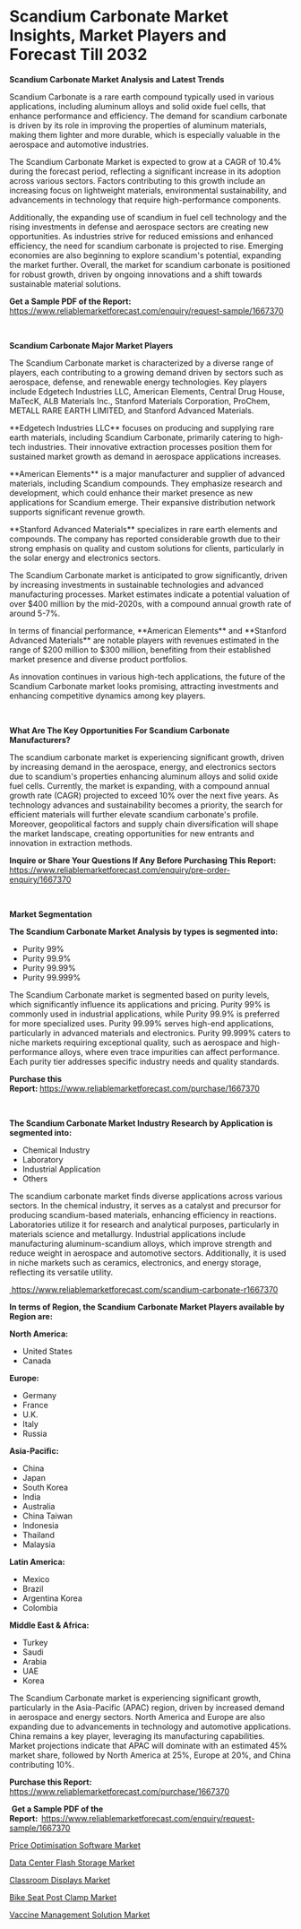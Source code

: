 <p><h1>Scandium Carbonate Market Insights, Market Players and Forecast Till 2032</h1></p><p><strong>Scandium Carbonate Market Analysis and Latest Trends</strong></p>
<p><p>Scandium Carbonate is a rare earth compound typically used in various applications, including aluminum alloys and solid oxide fuel cells, that enhance performance and efficiency. The demand for scandium carbonate is driven by its role in improving the properties of aluminum materials, making them lighter and more durable, which is especially valuable in the aerospace and automotive industries.</p><p>The Scandium Carbonate Market is expected to grow at a CAGR of 10.4% during the forecast period, reflecting a significant increase in its adoption across various sectors. Factors contributing to this growth include an increasing focus on lightweight materials, environmental sustainability, and advancements in technology that require high-performance components. </p><p>Additionally, the expanding use of scandium in fuel cell technology and the rising investments in defense and aerospace sectors are creating new opportunities. As industries strive for reduced emissions and enhanced efficiency, the need for scandium carbonate is projected to rise. Emerging economies are also beginning to explore scandium's potential, expanding the market further. Overall, the market for scandium carbonate is positioned for robust growth, driven by ongoing innovations and a shift towards sustainable material solutions.</p></p>
<p><strong>Get a Sample PDF of the Report:&nbsp;</strong> <a href="https://www.reliablemarketforecast.com/enquiry/request-sample/1667370?utm_campaign=1842&utm_medium=2&utm_source=Github&utm_content=ia&utm_term=07032025&utm_id=scandium-carbonate">https://www.reliablemarketforecast.com/enquiry/request-sample/1667370</a></p>
<p>&nbsp;</p>
<p><strong>Scandium Carbonate Major Market Players</strong></p>
<p><p>The Scandium Carbonate market is characterized by a diverse range of players, each contributing to a growing demand driven by sectors such as aerospace, defense, and renewable energy technologies. Key players include Edgetech Industries LLC, American Elements, Central Drug House, MaTecK, ALB Materials Inc., Stanford Materials Corporation, ProChem, METALL RARE EARTH LIMITED, and Stanford Advanced Materials.</p><p>**Edgetech Industries LLC** focuses on producing and supplying rare earth materials, including Scandium Carbonate, primarily catering to high-tech industries. Their innovative extraction processes position them for sustained market growth as demand in aerospace applications increases.</p><p>**American Elements** is a major manufacturer and supplier of advanced materials, including Scandium compounds. They emphasize research and development, which could enhance their market presence as new applications for Scandium emerge. Their expansive distribution network supports significant revenue growth.</p><p>**Stanford Advanced Materials** specializes in rare earth elements and compounds. The company has reported considerable growth due to their strong emphasis on quality and custom solutions for clients, particularly in the solar energy and electronics sectors.</p><p>The Scandium Carbonate market is anticipated to grow significantly, driven by increasing investments in sustainable technologies and advanced manufacturing processes. Market estimates indicate a potential valuation of over $400 million by the mid-2020s, with a compound annual growth rate of around 5-7%.</p><p>In terms of financial performance, **American Elements** and **Stanford Advanced Materials** are notable players with revenues estimated in the range of $200 million to $300 million, benefiting from their established market presence and diverse product portfolios.</p><p>As innovation continues in various high-tech applications, the future of the Scandium Carbonate market looks promising, attracting investments and enhancing competitive dynamics among key players.</p></p>
<p>&nbsp;</p>
<p><strong>What Are The Key Opportunities For Scandium Carbonate Manufacturers?</strong></p>
<p><p>The scandium carbonate market is experiencing significant growth, driven by increasing demand in the aerospace, energy, and electronics sectors due to scandium's properties enhancing aluminum alloys and solid oxide fuel cells. Currently, the market is expanding, with a compound annual growth rate (CAGR) projected to exceed 10% over the next five years. As technology advances and sustainability becomes a priority, the search for efficient materials will further elevate scandium carbonate's profile. Moreover, geopolitical factors and supply chain diversification will shape the market landscape, creating opportunities for new entrants and innovation in extraction methods.</p></p>
<p><strong>Inquire or Share Your Questions If Any Before Purchasing This Report:</strong> <a href="https://www.reliablemarketforecast.com/enquiry/pre-order-enquiry/1667370?utm_campaign=1842&utm_medium=2&utm_source=Github&utm_content=ia&utm_term=07032025&utm_id=scandium-carbonate">https://www.reliablemarketforecast.com/enquiry/pre-order-enquiry/1667370</a></p>
<p>&nbsp;</p>
<p><strong>Market Segmentation</strong></p>
<p><strong>The Scandium Carbonate Market Analysis by types is segmented into:</strong></p>
<p><ul><li>Purity 99%</li><li>Purity 99.9%</li><li>Purity 99.99%</li><li>Purity 99.999%</li></ul></p>
<p><p>The Scandium Carbonate market is segmented based on purity levels, which significantly influence its applications and pricing. Purity 99% is commonly used in industrial applications, while Purity 99.9% is preferred for more specialized uses. Purity 99.99% serves high-end applications, particularly in advanced materials and electronics. Purity 99.999% caters to niche markets requiring exceptional quality, such as aerospace and high-performance alloys, where even trace impurities can affect performance. Each purity tier addresses specific industry needs and quality standards.</p></p>
<p><strong>Purchase this Report:&nbsp;</strong><a href="https://www.reliablemarketforecast.com/purchase/1667370?utm_campaign=1842&utm_medium=2&utm_source=Github&utm_content=ia&utm_term=07032025&utm_id=scandium-carbonate">https://www.reliablemarketforecast.com/purchase/1667370</a></p>
<p>&nbsp;</p>
<p><strong>The Scandium Carbonate Market Industry Research by Application is segmented into:</strong></p>
<p><ul><li>Chemical Industry</li><li>Laboratory</li><li>Industrial Application</li><li>Others</li></ul></p>
<p><p>The scandium carbonate market finds diverse applications across various sectors. In the chemical industry, it serves as a catalyst and precursor for producing scandium-based materials, enhancing efficiency in reactions. Laboratories utilize it for research and analytical purposes, particularly in materials science and metallurgy. Industrial applications include manufacturing aluminum-scandium alloys, which improve strength and reduce weight in aerospace and automotive sectors. Additionally, it is used in niche markets such as ceramics, electronics, and energy storage, reflecting its versatile utility.</p></p>
<p><a href="https://www.reliablemarketforecast.com/scandium-carbonate-r1667370?utm_campaign=1842&utm_medium=2&utm_source=Github&utm_content=ia&utm_term=07032025&utm_id=scandium-carbonate">&nbsp;https://www.reliablemarketforecast.com/scandium-carbonate-r1667370</a></p>
<p><strong>In terms of Region, the Scandium Carbonate Market Players available by Region are:</strong></p>
<p>
    <p> <strong> North America: </strong>
        <ul>
            <li>United States</li>
            <li>Canada</li>
        </ul>
        </p> 
    <p> <strong> Europe: </strong>
        <ul>
            <li>Germany</li>
            <li>France</li>
            <li>U.K.</li>
            <li>Italy</li>
            <li>Russia</li>
        </ul>
        </p> 
    <p> <strong> Asia-Pacific: </strong>
        <ul>
            <li>China</li>
            <li>Japan</li>
            <li>South Korea</li>
            <li>India</li>
            <li>Australia</li>
            <li>China Taiwan</li>
            <li>Indonesia</li>
            <li>Thailand</li>
            <li>Malaysia</li>
        </ul>
        </p> 
    <p> <strong> Latin America: </strong>
        <ul>
            <li>Mexico</li>
            <li>Brazil</li>
            <li>Argentina Korea</li>
            <li>Colombia</li>
        </ul>
        </p> 
    <p> <strong> Middle East & Africa: </strong>
        <ul>
            <li>Turkey</li>
            <li>Saudi</li>
            <li>Arabia</li>
            <li>UAE</li>
            <li>Korea</li>
        </ul>
    </p>
    </p>
<p><p>The Scandium Carbonate market is experiencing significant growth, particularly in the Asia-Pacific (APAC) region, driven by increased demand in aerospace and energy sectors. North America and Europe are also expanding due to advancements in technology and automotive applications. China remains a key player, leveraging its manufacturing capabilities. Market projections indicate that APAC will dominate with an estimated 45% market share, followed by North America at 25%, Europe at 20%, and China contributing 10%.  </p></p>
<p><strong>Purchase this Report: </strong><a href="https://www.reliablemarketforecast.com/purchase/1667370?utm_campaign=1842&utm_medium=2&utm_source=Github&utm_content=ia&utm_term=07032025&utm_id=scandium-carbonate">https://www.reliablemarketforecast.com/purchase/1667370</a></p>
<p>&nbsp;<strong>Get a Sample PDF of the Report:&nbsp;&nbsp;</strong><a href="https://www.reliablemarketforecast.com/enquiry/request-sample/1667370?utm_campaign=1842&utm_medium=2&utm_source=Github&utm_content=ia&utm_term=07032025&utm_id=scandium-carbonate">https://www.reliablemarketforecast.com/enquiry/request-sample/1667370</a></p>
<p><strong></strong></p>
<p><p><a href="https://github.com/bartzthateis/Market-Research-Report-List-1/blob/main/price-optimisation-software-market.md?utm_campaign=1842&utm_medium=2&utm_source=Github&utm_content=ia&utm_term=07032025&utm_id=scandium-carbonate">Price Optimisation Software Market</a></p><p><a href="https://github.com/danitkeavyx7/Market-Research-Report-List-1/blob/main/data-center-flash-storage-market.md?utm_campaign=1842&utm_medium=2&utm_source=Github&utm_content=ia&utm_term=07032025&utm_id=scandium-carbonate">Data Center Flash Storage Market</a></p><p><a href="https://github.com/vespigeakexc/Market-Research-Report-List-1/blob/main/classroom-displays-market.md?utm_campaign=1842&utm_medium=2&utm_source=Github&utm_content=ia&utm_term=07032025&utm_id=scandium-carbonate">Classroom Displays Market</a></p><p><a href="https://github.com/eimutelufta/Market-Research-Report-List-1/blob/main/bike-seat-post-clamp-market.md?utm_campaign=1842&utm_medium=2&utm_source=Github&utm_content=ia&utm_term=07032025&utm_id=scandium-carbonate">Bike Seat Post Clamp Market</a></p><p><a href="https://github.com/moorsdorak31/Market-Research-Report-List-1/blob/main/vaccine-management-solution-market.md?utm_campaign=1842&utm_medium=2&utm_source=Github&utm_content=ia&utm_term=07032025&utm_id=scandium-carbonate">Vaccine Management Solution Market</a></p></p>